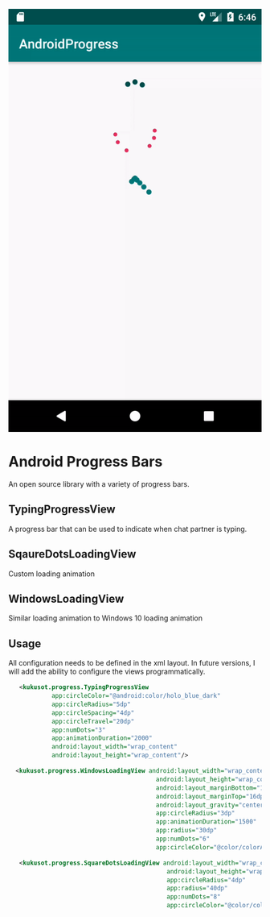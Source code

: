 ![AndroidProgress](_assets/progress_bars.gif)

# Android Progress Bars

An open source library with a variety of progress bars.

## TypingProgressView

A progress bar that can be used to indicate when chat partner is typing.

## SqaureDotsLoadingView

Custom loading animation

## WindowsLoadingView

Similar loading animation to Windows 10 loading animation

## Usage

All configuration needs to be defined in the xml layout.
In future versions, I will add the ability to configure the views programmatically.

```xml
   <kukusot.progress.TypingProgressView
            app:circleColor="@android:color/holo_blue_dark"
            app:circleRadius="5dp"
            app:circleSpacing="4dp"
            app:circleTravel="20dp"
            app:numDots="3"
            app:animationDuration="2000"
            android:layout_width="wrap_content"
            android:layout_height="wrap_content"/>
```

```xml
  <kukusot.progress.WindowsLoadingView android:layout_width="wrap_content"
                                         android:layout_height="wrap_content"
                                         android:layout_marginBottom="16dp"
                                         android:layout_marginTop="16dp"
                                         android:layout_gravity="center_horizontal"
                                         app:circleRadius="3dp"
                                         app:animationDuration="1500"
                                         app:radius="30dp"
                                         app:numDots="6"
                                         app:circleColor="@color/colorAccent"/>
```

```xml
   <kukusot.progress.SquareDotsLoadingView android:layout_width="wrap_content"
                                            android:layout_height="wrap_content"
                                            app:circleRadius="4dp"
                                            app:radius="40dp"
                                            app:numDots="8"
                                            app:circleColor="@color/colorPrimary"/>
```


